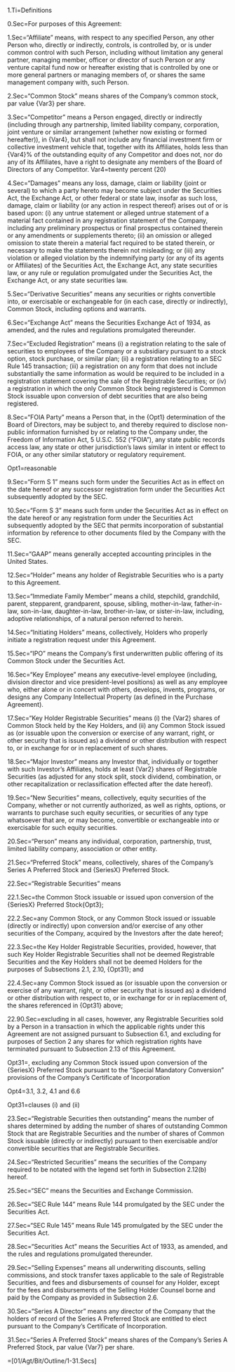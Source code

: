 1.Ti=Definitions

0.Sec=For purposes of this Agreement:

1.Sec=“Affiliate” means, with respect to any specified Person, any other Person who, directly or indirectly, controls, is controlled by, or is under common control with such Person, including without limitation any general partner, managing member, officer or director of such Person or any venture capital fund now or hereafter existing that is controlled by one or more general partners or managing members of, or shares the same management company with, such Person.

2.Sec=“Common Stock” means shares of the Company’s common stock, par value {Var3} per share.

3.Sec=“Competitor” means a Person engaged, directly or indirectly (including through any partnership, limited liability company, corporation, joint venture or similar arrangement (whether now existing or formed hereafter)), in {Var4}, but shall not include any financial investment firm or collective investment vehicle that, together with its Affiliates, holds less than {Var4}% of the outstanding equity of any Competitor and does not, nor do any of its Affiliates, have a right to designate any members of the Board of Directors of any Competitor.
Var4=twenty percent (20)

4.Sec=“Damages” means any loss, damage, claim or liability (joint or several) to which a party hereto may become subject under the Securities Act, the Exchange Act, or other federal or state law, insofar as such loss, damage, claim or liability (or any action in respect thereof) arises out of or is based upon: (i) any untrue statement or alleged untrue statement of a material fact contained in any registration statement of the Company, including any preliminary prospectus or final prospectus contained therein or any amendments or supplements thereto; (ii) an omission or alleged omission to state therein a material fact required to be stated therein, or necessary to make the statements therein not misleading; or (iii) any violation or alleged violation by the indemnifying party (or any of its agents or Affiliates) of the Securities Act, the Exchange Act, any state securities law, or any rule or regulation promulgated under the Securities Act, the Exchange Act, or any state securities law.

5.Sec=“Derivative Securities” means any securities or rights convertible into, or exercisable or exchangeable for (in each case, directly or indirectly), Common Stock, including options and warrants.

6.Sec=“Exchange Act” means the Securities Exchange Act of 1934, as amended, and the rules and regulations promulgated thereunder.

7.Sec=“Excluded Registration” means (i) a registration relating to the sale of securities to employees of the Company or a subsidiary pursuant to a stock option, stock purchase, or similar plan; (ii) a registration relating to an SEC Rule 145 transaction; (iii) a registration on any form that does not include substantially the same information as would be required to be included in a registration statement covering the sale of the Registrable Securities; or (iv) a registration in which the only Common Stock being registered is Common Stock issuable upon conversion of debt securities that are also being registered.

8.Sec=“FOIA Party” means a Person that, in the {Opt1} determination of the Board of Directors, may be subject to, and thereby required to disclose non-public information furnished by or relating to the Company under, the Freedom of Information Act, 5 U.S.C. 552 (“FOIA”), any state public records access law, any state or other jurisdiction’s laws similar in intent or effect to FOIA, or any other similar statutory or regulatory requirement.

Opt1=reasonable

9.Sec=“Form S 1” means such form under the Securities Act as in effect on the date hereof or any successor registration form under the Securities Act subsequently adopted by the SEC.

10.Sec=“Form S 3” means such form under the Securities Act as in effect on the date hereof or any registration form under the Securities Act subsequently adopted by the SEC that permits incorporation of substantial information by reference to other documents filed by the Company with the SEC.

11.Sec=“GAAP” means generally accepted accounting principles in the United States.

12.Sec=“Holder” means any holder of Registrable Securities who is a party to this Agreement.

13.Sec=“Immediate Family Member” means a child, stepchild, grandchild, parent, stepparent, grandparent, spouse, sibling, mother-in-law, father-in-law, son-in-law, daughter-in-law, brother-in-law, or sister-in-law, including, adoptive relationships, of a natural person referred to herein. 

14.Sec=“Initiating Holders” means, collectively, Holders who properly initiate a registration request under this Agreement.

15.Sec=“IPO” means the Company’s first underwritten public offering of its Common Stock under the Securities Act.

16.Sec=“Key Employee” means any executive-level employee (including, division director and vice president-level positions) as well as any employee who, either alone or in concert with others, develops, invents, programs, or designs any Company Intellectual Property (as defined in the Purchase Agreement). 

17.Sec=“Key Holder Registrable Securities” means (i) the {Var2} shares of Common Stock held by the Key Holders, and (ii) any Common Stock issued as (or issuable upon the conversion or exercise of any warrant, right, or other security that is issued as) a dividend or other distribution with respect to, or in exchange for or in replacement of such shares.

18.Sec=“Major Investor” means any Investor that, individually or together with such Investor’s Affiliates, holds at least {Var2} shares of Registrable Securities (as adjusted for any stock split, stock dividend, combination, or other recapitalization or reclassification effected after the date hereof).

19.Sec=“New Securities” means, collectively, equity securities of the Company, whether or not currently authorized, as well as rights, options, or warrants to purchase such equity securities, or securities of any type whatsoever that are, or may become, convertible or exchangeable into or exercisable for such equity securities.

20.Sec=“Person” means any individual, corporation, partnership, trust, limited liability company, association or other entity.

21.Sec=“Preferred Stock” means, collectively, shares of the Company’s Series  A Preferred Stock and {SeriesX} Preferred Stock.

22.Sec=“Registrable Securities” means 

22.1.Sec=the Common Stock issuable or issued upon conversion of the {SeriesX} Preferred Stock{Opt3};

22.2.Sec=any Common Stock, or any Common Stock issued or issuable (directly or indirectly) upon conversion and/or exercise of any other securities of the Company, acquired by the Investors after the date hereof;

22.3.Sec=the Key Holder Registrable Securities,  provided, however, that such Key Holder Registrable Securities shall not be deemed Registrable Securities and the Key Holders shall not be deemed Holders for the purposes of Subsections 2.1, 2.10, {Opt31}; and

22.4.Sec=any Common Stock issued as (or issuable upon the conversion or exercise of any warrant, right, or other security that is issued as) a dividend or other distribution with respect to, or in exchange for or in replacement of, the shares referenced in {Opt31} above;

22.90.Sec=excluding in all cases, however, any Registrable Securities sold by a Person in a transaction in which the applicable rights under this Agreement are not assigned pursuant to Subsection 6.1, and excluding for purposes of Section 2 any shares for which registration rights have terminated pursuant to Subsection 2.13 of this Agreement. 

Opt31=, excluding any Common Stock issued upon conversion of the {SeriesX} Preferred Stock pursuant to the “Special Mandatory Conversion” provisions of the Company’s Certificate of Incorporation

Opt4=3.1, 3.2, 4.1 and 6.6

Opt31=clauses (i) and (ii)

23.Sec=“Registrable Securities then outstanding” means the number of shares determined by adding the number of shares of outstanding Common Stock that are Registrable Securities and the number of shares of Common Stock issuable (directly or indirectly) pursuant to then exercisable and/or convertible securities that are Registrable Securities.

24.Sec=“Restricted Securities” means the securities of the Company required to be notated with the legend set forth in Subsection 2.12(b) hereof.

25.Sec=“SEC” means the Securities and Exchange Commission.

26.Sec=“SEC Rule 144” means Rule 144 promulgated by the SEC under the Securities Act.

27.Sec=“SEC Rule 145” means Rule 145 promulgated by the SEC under the Securities Act.  

28.Sec=“Securities Act” means the Securities Act of 1933, as amended, and the rules and regulations promulgated thereunder.

29.Sec=“Selling Expenses” means all underwriting discounts, selling commissions, and stock transfer taxes applicable to the sale of Registrable Securities, and fees and disbursements of counsel for any Holder, except for the fees and disbursements of the Selling Holder Counsel borne and paid by the Company as provided in Subsection 2.6.

30.Sec=“Series A Director” means any director of the Company that the holders of record of the Series A Preferred Stock are entitled to elect pursuant to the Company’s Certificate of Incorporation. 

31.Sec=“Series A Preferred Stock” means shares of the Company’s Series A Preferred Stock, par value {Var7} per share.

=[01/Agt/Bit/Outline/1-31.Secs]
